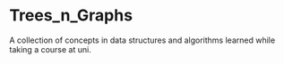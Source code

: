 # Trees_n_Graphs
A collection of concepts in data structures and algorithms learned while taking a course at uni.
